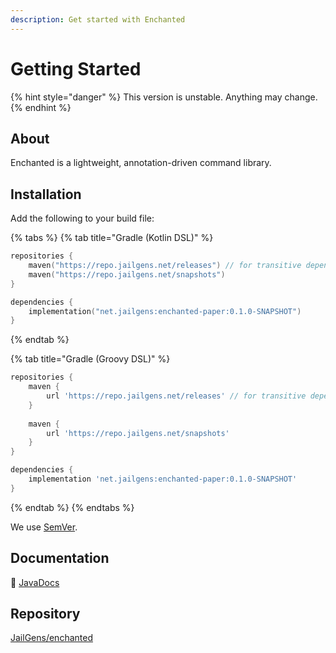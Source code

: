 ```yaml
---
description: Get started with Enchanted
---
```


# Getting Started

{% hint style="danger" %}
This version is unstable. Anything may change.
{% endhint %}

## About

Enchanted is a lightweight, annotation-driven command library.

## Installation

Add the following to your build file:

{% tabs %}
{% tab title="Gradle (Kotlin DSL)" %}
```kts
repositories {
    maven("https://repo.jailgens.net/releases") // for transitive dependencies
    maven("https://repo.jailgens.net/snapshots")
}

dependencies {
    implementation("net.jailgens:enchanted-paper:0.1.0-SNAPSHOT")
}
```
{% endtab %}

{% tab title="Gradle (Groovy DSL)" %}
```groovy
repositories {
    maven {
        url 'https://repo.jailgens.net/releases' // for transitive dependency
    }
    
    maven {
        url 'https://repo.jailgens.net/snapshots'
    }
}

dependencies {
    implementation 'net.jailgens:enchanted-paper:0.1.0-SNAPSHOT'
}
```
{% endtab %}
{% endtabs %}

We use [SemVer](https://semver.org/).

## Documentation

📔 [JavaDocs](https://repo.jailgens.net/javadoc/snapshots/net/jailgens/enchanted-api/0.1.0-SNAPSHOT)

## Repository

[JailGens/enchanted](https://github.com/JailGens/enchanted)
